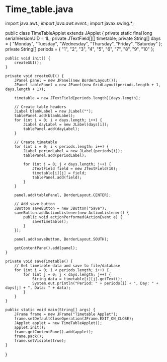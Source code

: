 # Time_table.java
import java.awt.*;
import java.awt.event.*;
import javax.swing.*;

public class TimeTableApplet extends JApplet {
    private static final long serialVersionUID = 1L;
    private JTextField[][] timetable;
    private String[] days = { "Monday", "Tuesday", "Wednesday", "Thursday", "Friday", "Saturday" };
    private String[] periods = { "1", "2", "3", "4", "5", "6", "7", "8", "9", "10" };
    
    public void init() {
        createGUI();
    }
    
    private void createGUI() {
        JPanel panel = new JPanel(new BorderLayout());
        JPanel tablePanel = new JPanel(new GridLayout(periods.length + 1, days.length + 1));
        
        timetable = new JTextField[periods.length][days.length];
        
        // Create table headers
        JLabel blankLabel = new JLabel("");
        tablePanel.add(blankLabel);
        for (int i = 0; i < days.length; i++) {
            JLabel dayLabel = new JLabel(days[i]);
            tablePanel.add(dayLabel);
        }
        
        // Create timetable
        for (int i = 0; i < periods.length; i++) {
            JLabel periodLabel = new JLabel(periods[i]);
            tablePanel.add(periodLabel);
            
            for (int j = 0; j < days.length; j++) {
                JTextField field = new JTextField(10);
                timetable[i][j] = field;
                tablePanel.add(field);
            }
        }
        
        panel.add(tablePanel, BorderLayout.CENTER);
        
        // Add save button
        JButton saveButton = new JButton("Save");
        saveButton.addActionListener(new ActionListener() {
            public void actionPerformed(ActionEvent e) {
                saveTimetable();
            }
        });
        
        panel.add(saveButton, BorderLayout.SOUTH);
        
        getContentPane().add(panel);
    }
    
    private void saveTimetable() {
        // Get timetable data and save to file/database
        for (int i = 0; i < periods.length; i++) {
            for (int j = 0; j < days.length; j++) {
                String data = timetable[i][j].getText();
                System.out.println("Period: " + periods[i] + ", Day: " + days[j] + ", Data: " + data);
            }
        }
    }
    
    public static void main(String[] args) {
        JFrame frame = new JFrame("Timetable Applet");
        frame.setDefaultCloseOperation(JFrame.EXIT_ON_CLOSE);
        JApplet applet = new TimeTableApplet();
        applet.init();
        frame.getContentPane().add(applet);
        frame.pack();
        frame.setVisible(true);
    }
}

